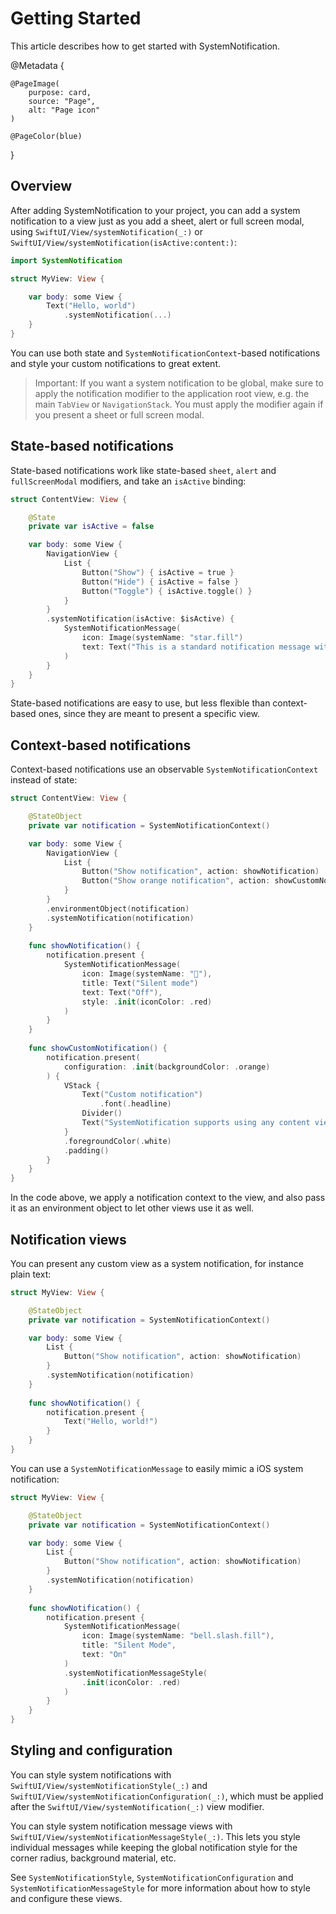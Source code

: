 # Getting Started

This article describes how to get started with SystemNotification.

@Metadata {
    
    @PageImage(
        purpose: card,
        source: "Page",
        alt: "Page icon"
    )
    
    @PageColor(blue)
}



## Overview

After adding SystemNotification to your project, you can add a system notification to a view just as you add a sheet, alert or full screen modal, using ``SwiftUI/View/systemNotification(_:)`` or ``SwiftUI/View/systemNotification(isActive:content:)``:

```swift
import SystemNotification

struct MyView: View {

    var body: some View {
        Text("Hello, world")
            .systemNotification(...)
    }
}
```

You can use both state and ``SystemNotificationContext``-based notifications and style your custom notifications to great extent.

> Important: If you want a system notification to be global, make sure to apply the notification modifier to the application root view, e.g. the main `TabView` or `NavigationStack`. You must apply the modifier again if you present a sheet or full screen modal.



## State-based notifications

State-based notifications work like state-based `sheet`, `alert` and `fullScreenModal` modifiers, and take an `isActive` binding:

```swift
struct ContentView: View {

    @State 
    private var isActive = false

    var body: some View {
        NavigationView {
            List {
                Button("Show") { isActive = true }
                Button("Hide") { isActive = false }
                Button("Toggle") { isActive.toggle() }
            }
        }
        .systemNotification(isActive: $isActive) {
            SystemNotificationMessage(
                icon: Image(systemName: "star.fill")
                text: Text("This is a standard notification message with just the small text and a star icon")
            )
        }
    }
}
```

State-based notifications are easy to use, but less flexible than context-based ones, since they are meant to present a specific view.



## Context-based notifications

Context-based notifications use an observable ``SystemNotificationContext`` instead of state:

```swift
struct ContentView: View {

    @StateObject 
    private var notification = SystemNotificationContext()

    var body: some View {
        NavigationView {
            List {
                Button("Show notification", action: showNotification)
                Button("Show orange notification", action: showCustomNotification)
            }
        }
        .environmentObject(notification)
        .systemNotification(notification)
    }
    
    func showNotification() {
        notification.present {
            SystemNotificationMessage(
                icon: Image(systemName: "􀋚"),
                title: Text("Silent mode")
                text: Text("Off"),
                style: .init(iconColor: .red)
            )
        }
    }
    
    func showCustomNotification() {
        notification.present(
            configuration: .init(backgroundColor: .orange)
        ) {
            VStack {
                Text("Custom notification")
                    .font(.headline)
                Divider()
                Text("SystemNotification supports using any content views you like.")
            }
            .foregroundColor(.white)
            .padding()
        }
    }
}
```

In the code above, we apply a notification context to the view, and also pass it as an environment object to let other views use it as well. 



## Notification views

You can present any custom view as a system notification, for instance plain text:

```swift
struct MyView: View {

    @StateObject 
    private var notification = SystemNotificationContext()

    var body: some View {
        List {
            Button("Show notification", action: showNotification)
        }
        .systemNotification(notification)
    }
    
    func showNotification() {
        notification.present {
            Text("Hello, world!")
        }
    }
}
```

You can use a ``SystemNotificationMessage`` to easily mimic a iOS system notification:

```swift
struct MyView: View {

    @StateObject 
    private var notification = SystemNotificationContext()

    var body: some View {
        List {
            Button("Show notification", action: showNotification)
        }
        .systemNotification(notification)
    }
    
    func showNotification() {
        notification.present {
            SystemNotificationMessage(
                icon: Image(systemName: "bell.slash.fill"),
                title: "Silent Mode",
                text: "On"
            )
            .systemNotificationMessageStyle(
                .init(iconColor: .red)
            )
        }
    }
}
```


## Styling and configuration

You can style system notifications with ``SwiftUI/View/systemNotificationStyle(_:)`` and ``SwiftUI/View/systemNotificationConfiguration(_:)``, which must be applied after the ``SwiftUI/View/systemNotification(_:)`` view modifier.

You can style system notification message views with ``SwiftUI/View/systemNotificationMessageStyle(_:)``. This lets you style individual messages while keeping the global notification style for the corner radius, background material, etc.


See ``SystemNotificationStyle``, ``SystemNotificationConfiguration`` and ``SystemNotificationMessageStyle`` for more information about how to style and configure these views.
